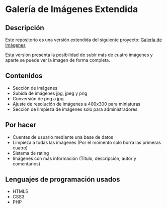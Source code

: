# Galería de Imágenes Extendida

## Descripción
Este repositorio es una versión extendida del siguiente proyecto: [Galería de Imágenes](https://github.com/hddtomas/galeria-img)

Esta versión presenta la posibilidad de subir más de cuatro imágenes y aparte se puede ver la imagen de forma completa.

## Contenidos
- Sección de imágenes
- Subida de imágenes jpg, jpeg y png
- Conversión de png a jpg
- Ajuste de resolución de imágenes a 400x300 para miniaturas
- Sección de limpieza de imágenes solo para administradores

## Por hacer
- Cuentas de usuario mediante una base de datos
- Limpieza a todas las imágenes (Por el momento solo borra las primeras cuatro)
- Sistema de rating
- Imágenes con más información (Título, descripción, autor y comentarios)

## Lenguajes de programación usados
- HTML5
- CSS3
- PHP


